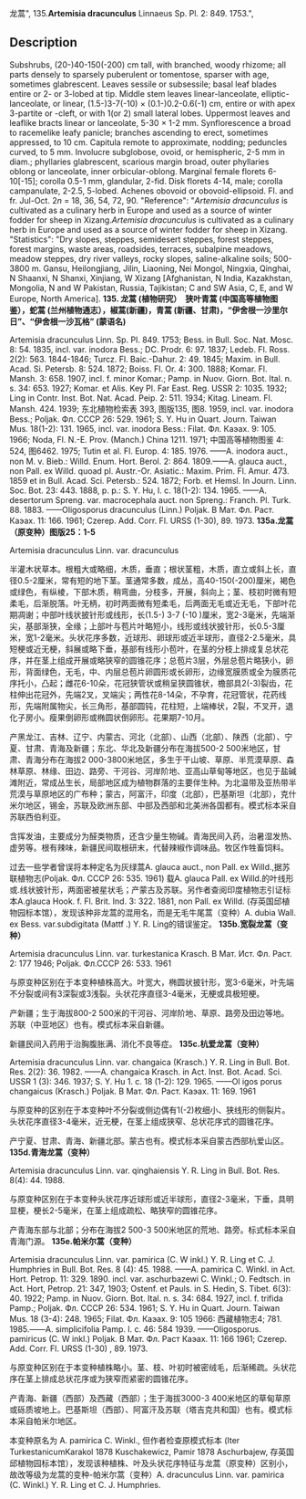 龙蒿",
135.**Artemisia dracunculus** Linnaeus Sp. Pl. 2: 849. 1753.",

## Description
Subshrubs, (20-)40-150(-200) cm tall, with branched, woody rhizome; all parts densely to sparsely puberulent or tomentose, sparser with age, sometimes glabrescent. Leaves sessile or subsessile; basal leaf blades entire or 2- or 3-lobed at tip. Middle stem leaves linear-lanceolate, elliptic-lanceolate, or linear, (1.5-)3-7(-10) × (0.1-)0.2-0.6(-1) cm, entire or with apex 3-partite or -cleft, or with 1(or 2) small lateral lobes. Uppermost leaves and leaflike bracts linear or lanceolate, 5-30 × 1-2 mm. Synflorescence a broad to racemelike leafy panicle; branches ascending to erect, sometimes appressed, to 10 cm. Capitula remote to approximate, nodding; peduncles curved, to 5 mm. Involucre subglobose, ovoid, or hemispheric, 2-5 mm in diam.; phyllaries glabrescent, scarious margin broad, outer phyllaries oblong or lanceolate, inner orbicular-oblong. Marginal female florets 6-10[-15]; corolla 0.5-1 mm, glandular, 2-fid. Disk florets 4-14, male; corolla campanulate, 2-2.5, 5-lobed. Achenes obovoid or obovoid-ellipsoid. Fl. and fr. Jul-Oct. 2*n* = 18, 36, 54, 72, 90.
  "Reference": "*Artemisia dracunculus* is cultivated as a culinary herb in Europe and used as a source of winter fodder for sheep in Xizang.*Artemisia dracunculus* is cultivated as a culinary herb in Europe and used as a source of winter fodder for sheep in Xizang.
  "Statistics": "Dry slopes, steppes, semidesert steppes, forest steppes, forest margins, waste areas, roadsides, terraces, subalpine meadows, meadow steppes, dry river valleys, rocky slopes, saline-alkaline soils; 500-3800 m. Gansu, Heilongjiang, Jilin, Liaoning, Nei Mongol, Ningxia, Qinghai, N Shaanxi, N Shanxi, Xinjiang, W Xizang [Afghanistan, N India, Kazakhstan, Mongolia, N and W Pakistan, Russia, Tajikistan; C and SW Asia, C, E, and W Europe, North America].
**135. 龙蒿 (植物研究）　狭叶青蒿 (中国高等植物图鉴），蛇蒿 (兰州植物通志），椒蒿(新疆)，青蒿 (新疆、甘肃)，“伊舍根一沙里尔日”、“伊舍根一沙瓦格” (蒙语名)**

Artemisia dracunculus Linn. Sp. Pl. 849. 1753; Bess. in Bull. Soc. Nat. Mosc. 8: 54. 1835, incl. var. inodora Bess.; DC. Prodr. 6: 97. 1837; Ledeb. Fl. Ross. 2(2): 563. 1844-1846; Turcz. Fl. Baic.-Dahur. 2: 49. 1845; Maxim. in Bull. Acad. Si. Petersb. 8: 524. 1872; Boiss. Fl. Or. 4: 300. 1888; Komar. Fl. Mansh. 3: 658. 1907, incl. f. minor Komar.; Pamp. in Nuov. Giorn. Bot. Ital. n. s. 34: 653. 1927; Komar. et Alis. Key Pl. Far East. Reg. USSR 2: 1035. 1932; Ling in Contr. Inst. Bot. Nat. Acad. Peip. 2: 511. 1934; Kitag. Lineam. Fl. Mansh. 424. 1939; 东北植物检索表 393, 图版135, 图8. 1959, incl. var. inodora Bess.; Poljak. Фл. СССР 26: 529. 1961; S. Y. Hu in Quart. Journ. Taiwan Mus. 18(1-2): 131. 1965, incl. var. inodora Bess.: Filat. Фл. Каэах. 9: 105. 1966; Noda, Fl. N.-E. Prov. (Manch.) China 1211. 1971; 中国高等植物图鉴 4: 524, 图6462. 1975; Tutin et al. Fl. Europ. 4: 185. 1976. ——A. inodora auct., non M. v. Bieb.: Willd. Enum. Hort. Berol. 2: 864. 1809.——A. glauca auct., non Pall. ex Willd. quoad pl. Austr.-Or. Asiatic.: Maxim. Prim. Fl. Amur. 473. 1859 et in Bull. Acad. Sci. Petersb.: 524. 1872; Forb. et Hemsl. In Journ. Linn. Soc. Bot. 23: 443. 1888, p. p.: S. Y. Hu, l. c. 18(1-2): 134. 1965. ——A. desertorum Spreng. var. macrocephala auct. non Spreng.: Franch. Pl. Turk. 88. 1883. ——Oligosporus dracunculus (Linn.) Poljak. В Мат. Фл. Раст. Каэах. 11: 166. 1961; Czerep. Add. Corr. Fl. URSS (1-30), 89. 1973.
**135a.龙蒿（原变种）图版25：1-5**

Artemisia dracunculus Linn. var. dracunculus

半灌木状草本。根粗大或略细，木质，垂直；根状茎粗，木质，直立或斜上长，直径0.5-2厘米，常有短的地下茎。茎通常多数，成丛，高40-150(-200)厘米，褐色或绿色，有纵棱，下部木质，稍弯曲，分枝多，开展，斜向上；茎、枝初时微有短柔毛，后渐脱落。叶无柄，初时两面微有短柔毛，后两面无毛或近无毛，下部叶花期凋谢；中部叶线状披针形或线形，长(1.5-) 3-7 (-10 )厘米，宽2-3毫米，先端渐尖，基部渐狭，全缘；上部叶与苞片叶略短小，线形或线状披针形，长0.5-3厘米，宽1-2毫米。头状花序多数，近球形、卵球形或近半球形，直径2-2.5毫米，具短梗或近无梗，斜展或略下垂，基部有线形小苞叶，在茎的分枝上排成复总状花序，并在茎上组成开展或略狭窄的圆锥花序；总苞片3层，外层总苞片略狭小，卵形，背面绿色，无毛，中、内层总苞片卵圆形或长卵形，边缘宽膜质或全为膜质花序托小，凸起；雌花6-10朵，花冠狭管状或稍呈狭圆锥状，檐部具2(-3)裂齿，花柱伸出花冠外，先端2叉，叉端尖；两性花8-14朵，不孕育，花冠管状，花药线形，先端附属物尖，长三角形，基部圆钝，花柱短，上端棒状，2裂，不叉开，退化子房小。瘦果倒卵形或椭圆状倒卵形。花果期7-10月。

产黑龙江、吉林、辽宁、内蒙古、河北（北部）、山西（北部）、陕西（北部）、宁夏、甘肃、青海及新疆；东北、华北及新疆分布在海拔500-2 500米地区，甘肃、青海分布在海拔2 000-3800米地区，多生于干山坡、草原、半荒漠草原、森林草原、林缘、田边、路旁、干河谷、河岸阶地、亚高山草甸等地区，也见于盐碱滩附近，常成丛生长，局部地区成为植物群落的主要伴生种。为北温带及亚热带半荒漠与草原地区的广布种；蒙古，阿富汗，印度（北部），巴基斯坦（北部），克什米尔地区，锡金，苏联及欧洲东部、中部及西部和北美洲各国都有。模式标本采自苏联西伯利亚。

含挥发油，主要成分为醛类物质，还含少量生物碱。青海民间入药，治暑湿发热、虚劳等。根有辣味，新疆民间取根研末，代替辣椒作调味品。牧区作牲畜饲料。

过去一些学者曾误将本种定名为灰绿蒿A. glauca auct., non Pall. ex Willd.,据苏联植物志(Poljak. Фл. СССР 26: 535. 1961) 载A. glauca Pall. ex Willd.的叶线形或.线状披针形，两面密被星状毛；产蒙古及苏联。另作者查阅印度植物志引证标本A.glauca Hook. f. Fl. Brit. Ind. 3: 322. 1881, non Pall. ex Willd. (存英国邱植物园标本馆），发现该种非龙蒿的混用名，而是无毛牛尾蒿（变种）A. dubia Wall. ex Bess. var.subdigitata (Mattf .) Y. R. Ling的错误鉴定。
**135b.宽裂龙蒿（变种）**

Artemisia dracunculus Linn. var. turkestanica Krasch. В Мат. Ист. Фл. Раст. 2: 177 1946; Poljak. Фл.СССР 26: 533. 1961

与原变种区别在于本变种植株高大。叶宽大，椭圆状披针形，宽3-6毫米，叶先端不分裂或间有3深裂或3浅裂。头状花序直径3-4毫米，无梗或具极短梗。

产新疆；生于海拔800-2 500米的干河谷、河岸阶地、草原、路旁及田边等地。苏联（中亚地区）也有。模式标本采自新疆。

新疆民间入药用于治胸腹胀满、消化不良等症。
**135c.杭爱龙蒿（变种）**

Artemisia dracunculus Linn. var. changaica (Krasch.) Y. R. Ling in Bull. Bot. Res. 2(2): 36. 1982. ——A. changaica Krasch. in Act. Inst. Bot. Acad. Sci. USSR 1 (3): 346. 1937; S. Y. Hu 1. c. 18 (1-2): 129. 1965. ——Ol igos porus changaicus (Krasch.) Poljak. В Мат. Фл. Раст. Каэах. 11: 169. 1961

与原变种的区别在于本变种叶不分裂或侧边偶有1(-2)枚细小、狭线形的侧裂片。头状花序直径3-4毫米，近无梗，在茎上组成狭窄、总状花序式的圆锥花序。

产宁夏、甘肃、青海、新疆北部。蒙古也有。模式标本采自蒙古西部杭爱山区。
**135d.青海龙蒿（变种）**

Artemisia dracunculus Linn. var. qinghaiensis Y. R. Ling in Bull. Bot. Res. 8(4): 44. 1988.

与原变种区别在于本变种头状花序近球形或近半球形，直径2-3毫米，下垂，具明显梗，梗长2-5毫米，在茎上组成疏松、略狭窄的圆锥花序。

产青海东部与北部；分布在海拔2 500-3 500米地区的荒地、路旁。标式标本采自青海门源。
**135e.帕米尔蒿（变种）**

Artemisia dracunculus Linn. var. pamirica (C. W inkl.) Y. R. Ling et C. J. Humphries in Bull. Bot. Res. 8 (4): 45. 1988. ——A. pamirica C. Winkl. in Act. Hort. Petrop. 11: 329. 1890. incl. var. aschurbazewi C. Winkl.; O. Fedtsch. in Act. Hort, Petrop. 21: 347, 1903; Ostenf. et Pauls. in S. Hedin, S. Tibet. 6(3): 40. 1922; Pamp. in Nuov. Giorn. Bot. Ital. n. s. 34: 684. 1927, incl. f. trifida Pamp.; Poljak. Фл. СССР 26: 534. 1961; S. Y. Hu in Quart. Journ. Taiwan Mus. 18 (3-4): 248. 1965; Filat. Фл. Каэах. 9: 105 1966: 西藏植物志4; 781. 1985.——A. simplicifolia Pamp. l. c. 46: 584 1939. ——Oligosporus. pamiricus (C. W inkl.) Poljak. В Мат. Фл. Раст Каэах. 11: 166 1961; Czerep. Add. Corr. Fl. URSS (1-30) , 89. 1973.

与原变种区别在于本变种植株略小。茎、枝、叶初时被密绒毛，后渐稀疏。头状花序在茎上排成总状花序或为狭窄而紧密的圆锥花序。

产青海、新疆（西部）及西藏（西部）；生于海拔3000-3 400米地区的草甸草原或砾质坡地上。巴基斯坦（西部）、阿富汗及苏联（塔吉克共和国）也有。模式标本采自帕米尔地区。

本变种原名为 A. pamirica C. Winkl., 但作者检查原模式标本 (Iter TurkestanicumKarakol 1878 Kuschakewicz, Pamir 1878 Aschurbajew, 存英国邱植物园标本馆），发现该种植株、叶及头状花序特征与龙蒿（原变种）区别小，故改等级为龙蒿的变种-帕米尔蒿（变种）A. dracunculus Linn. var. pamirica (C. Winkl.) Y. R. Ling et C. J. Humphries.
